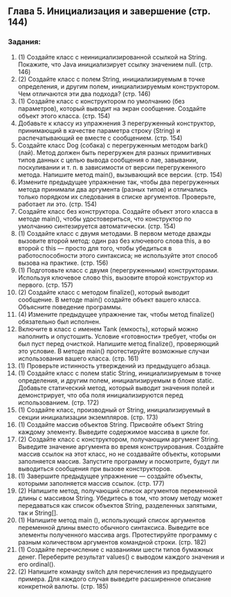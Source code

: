 ## Глава 5. Инициализация и завершение (стр. 144)
### Задания:
1. (1) Создайте класс с неинициализированной ссылкой на String. Покажите, что Java инициализирует ссылку значением null. (стр. 146)
2. (2) Создайте класс с полем String, инициализируемым в точке определения, и другим полем, инициализируемым конструктором. Чем отличаются эти два подхода? (стр. 146)
3. (1) Создайте класс с конструктором по умолчанию (без параметров), который выводит на экран сообщение. Создайте объект этого класса. (стр. 154)
4. Добавьте к классу из упражнения 3 перегруженный конструктор, принимающий в качестве параметра строку (String) и распечатывающий ее вместе с сообщением. (стр. 154)
5. Создайте класс Dog (собака) с перегруженным методом bark() (лай). Метод должен быть перегружен для разных примитивных типов данных с целью вывода сообщения о лае, завывании, поскуливании и т. п. в зависимости от версии перегруженного метода. Напишите метод main(), вызывающий все версии. (стр. 154)
6. Измените предыдущее упражнение так, чтобы два перегруженных метода принимали два аргумента (разных типов) и отличались только порядком их следования в списке аргументов. Проверьте, работает ли это. (стр. 154)
7. Создайте класс без конструктора. Создайте объект этого класса в методе main(), чтобы удостовериться, что конструктор по умолчанию синтезируется автоматически. (стр. 154)
8. (1) Создайте класс с двумя методами. В первом методе дважды вызовите второй метод: один раз без ключевого слова this, а во второй с this — просто для того, чтобы убедиться в работоспособности этого синтаксиса; не используйте этот способ вызова на практике. (стр. 156)
9. (1) Подготовьте класс с двумя (перегруженными) конструкторами. Используя ключевое слово this, вызовите второй конструктор из первого. (стр. 157)
10. (2) Создайте класс с методом finalize(), который выводит сообщение. В методе main() создайте объект вашего класса. Объясните поведение программы.
11. (4) Измените предыдущее упражнение так, чтобы метод finalize() обязательно был исполнен.
12. Включите в класс с именем Tank (емкость), который можно наполнить и опустошить. Условие «готовности» требует, чтобы он был пуст перед очисткой. Напишите метод finalize(), проверяющий это условие. В методе main() протестируйте возможные случаи использования вашего класса. (стр. 161)
13. (1) Проверьте истинность утверждений из предыдущего абзаца.
14. (1) Создайте класс с полем static String, инициализируемым в точке определения, и другим полем, инициализируемым в блоке static. Добавьте статический метод, который выводит значения полей и демонстрирует, что оба поля инициализируются перед использованием. (стр. 172)
15. (1) Создайте класс, производный от String, инициализируемый в секции инициализации экземпляров. (стр. 173)
16. (1) Создайте массив объектов String. Присвойте объект String каждому элементу. Выведите содержимое массива в цикле for.
17. (2) Создайте класс с конструктором, получающим аргумент String. Выведите значение аргумента во время конструирования. Создайте массив ссылок на этот класс, но не создавайте объекты, которыми заполняется массив. Запустите программу и посмотрите, будут ли выводиться сообщения при вызове конструкторов.
18. (1) Завершите предыдущее упражнение — создайте объекты, которыми заполняется массив ссылок. (стр. 177)
19. (2) Напишите метод, получающий список аргументов переменной длины с массивом String. Убедитесь в том, что этому методу может передаваться как список объектов String, разделенных запятыми, так и String[].
20. (1) Напишите метод main (), использующий список аргументов переменной длины вместо обычного синтаксиса. Выведите все элементы полученного массива args. Протестируйте программу с разным количеством аргументов командной строки. (стр. 182)
21. (1) Создайте перечисление с названиями шести типов бумажных денег. Переберите результат values() с выводом каждого значения и его ordinal().
22. (2) Напишите команду switch для перечисления из предыдущего примера. Для каждого случая выведите расширенное описание конкретной валюты.  (стр. 185)